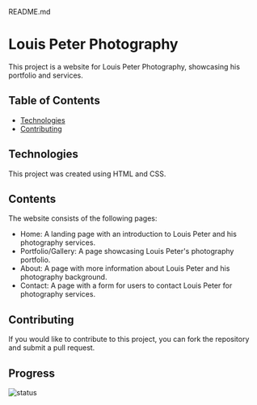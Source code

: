 README.md

# Louis Peter Photography

This project is a website for Louis Peter Photography, showcasing his portfolio and services.

## Table of Contents

- [Technologies](#technologies)
- [Contributing](#contributing)

## Technologies

This project was created using HTML and CSS.

## Contents

The website consists of the following pages:

- Home: A landing page with an introduction to Louis Peter and his photography services.
- Portfolio/Gallery: A page showcasing Louis Peter's photography portfolio.
- About: A page with more information about Louis Peter and his photography background.
- Contact: A page with a form for users to contact Louis Peter for photography services.

## Contributing

If you would like to contribute to this project, you can fork the repository and submit a pull request.

## Progress

![status](https://img.shields.io/badge/status-ongoing-orange?style=flat-square)
